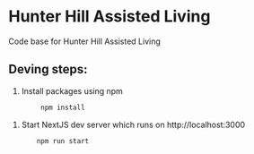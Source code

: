 # Hunter Hill Assisted Living

Code base for Hunter Hill Assisted Living

## Deving steps:

1.  Install packages using npm

```bash
        npm install
```

1.  Start NextJS dev server which runs on http://localhost:3000

```bash
       npm run start
```
